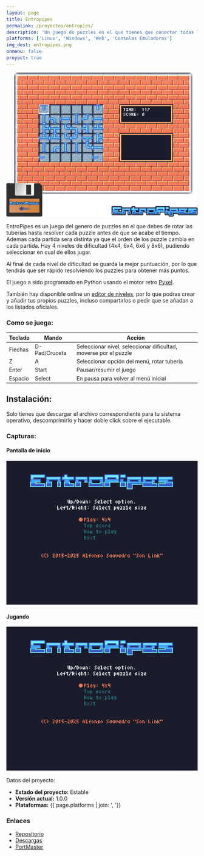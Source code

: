 ```yaml
---
layout: page
title: Entropipes
permalink: /proyectos/entropies/
description: 'Un juego de puzzles en el que tienes que conectar todas las tuberías antes de que se agote el tiempo.'
platforms: ['Linux', 'Windows', 'Web', 'Consolas Emuladoras']
img_dest: entropipes.png
onmenu: false
proyect: true
---
```

![Portada](/img/proyectos/entropipes.png)

EntroPipes es un juego del genero de puzzles en el que debes de rotar las tuberías hasta resolver cada puzzle antes de que se acabe el tiempo. Ademas cada partida sera distinta ya que el orden de los puzzle cambia en cada partida. Hay 4 niveles de dificultad (4x4, 6x4, 6x6 y 8x6), pudiendo seleccionar en cual de ellos jugar.

Al final de cada nivel de dificultad se guarda la mejor puntuación, por lo que tendrás que ser rápido resolviendo los puzzles para obtener más puntos.

El juego a sido programado en Python usando el motor retro [Pyxel](https://github.com/kitao/pyxel/).

También hay disponible online un [editor de niveles](https://son_link.codeberg.page/entropipes_editor/), por lo que podras crear y añadir tus propios puzzles, incluso compartirlos o pedir que se añadan a los listados oficiales.

### Como se juega:

|Teclado|Mando|Acción|
|-------|-----|------|
|Flechas|D-Pad/Cruceta|Seleccionar nivel, seleccionar dificultad, moverse por el puzzle|
|Z|A|Seleccionar opción del menú, rotar tubería|
|Enter|Start|Pausar/resumir el juego|
|Espacio|Select|En pausa para volver al menú inicial|


## Instalación:

Solo tienes que descargar el archivo correspondiente para tu sistema operativo, descomprimirlo y hacer doble click sobre el ejecutable.

### Capturas:

#### Pantalla de inicio
![Pantalla principal](/img/img_dest/entropipes.png)

#### Jugando
![Vídeo del juego](/img/entropipes/entropipes.gif)

Datos del proyecto:

* **Estado del proyecto:** Estable
* **Versión actual:** 1.0.0
* **Plataformas:** {{ page.platforms | join: ', '}}

### Enlaces

* [Repositorio](https://codeberg.org/son_link/EntroPipes)
* [Descargas](https://codeberg.org/son_link/EntroPipes/releases)
* [PortMaster](https://portmaster.games/detail.html?name=entropipes)